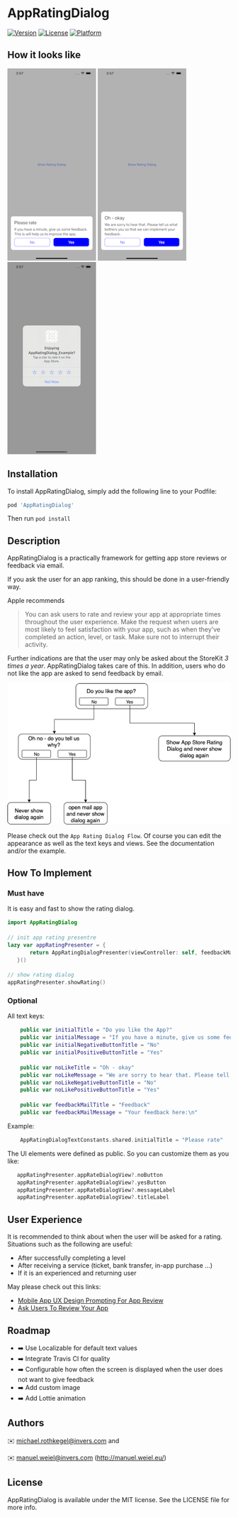 # AppRatingDialog

[![Version](https://img.shields.io/cocoapods/v/AppRatingDialog.svg?style=flat)](https://cocoapods.org/pods/AppRatingDialog)
[![License](https://img.shields.io/cocoapods/l/AppRatingDialog.svg?style=flat)](https://cocoapods.org/pods/AppRatingDialog)
[![Platform](https://img.shields.io/cocoapods/p/AppRatingDialog.svg?style=flat)](https://cocoapods.org/pods/AppRatingDialog)


## How it looks like

![alt text](https://github.com/invers-gmbh/appratingdialog/blob/master/example_images/example_init.png "Initial Screen")
![alt text](https://github.com/invers-gmbh/appratingdialog/blob/master/example_images/example_dislike.png "When user does not like your app")
![alt text](https://github.com/invers-gmbh/appratingdialog/blob/master/example_images/example_rate.png "Apples Rating Dialog")

## Installation

To install AppRatingDialog, simply add the following line to your Podfile:

```ruby
pod 'AppRatingDialog'
```
Then run `pod install`

## Description

AppRatingDialog is a practically framework for getting app store reviews or feedback via email.

If you ask the user for an app ranking, this should be done in a user-friendly way.  

Apple recommends
> You can ask users to rate and review your app at appropriate times throughout the user experience.
> Make the request when users are most likely to feel satisfaction with your app, such as when they’ve completed an action, level, or task.
> Make sure not to interrupt their activity.

Further indications are that the user may only be asked about the StoreKit *3 times a year*. AppRatingDialog takes care of this. In addition, users who do not like the app are asked to send feedback by email. 

![alt text](https://github.com/invers-gmbh/appratingdialog/blob/master/example_images/app_rating_dialog_flow.png "App Rating Dialog Flow`")

Please check out the `App Rating Dialog Flow`. Of course you can edit the appearance as well as the text keys and views. See the documentation and/or the example.

## How To Implement

### Must have 

It is easy and fast to show the rating dialog. 
```swift
import AppRatingDialog

// init app rating presentre
lazy var appRatingPresenter = {
       return AppRatingDialogPresenter(viewController: self, feedbackMailRecipient: "feedback@my_company.com")
   }()
   
// show rating dialog
appRatingPresenter.showRating()
```

### Optional

All text keys:
```swift
    public var initialTitle = "Do you like the App?"
    public var initialMessage = "If you have a minute, give us some feedback. This helps us improve the app."
    public var initialNegativeButtonTitle = "No"
    public var initialPositiveButtonTitle = "Yes"
    
    public var noLikeTitle = "Oh - okay"
    public var noLikeMessage = "We are sorry to hear that. Please tell us what bothers you so that we can implement your feedback."
    public var noLikeNegativeButtonTitle = "No"
    public var noLikePositiveButtonTitle = "Yes"
    
    public var feedbackMailTitle = "Feedback"
    public var feedbackMailMessage = "Your feedback here:\n"
```

Example:
```swift
    AppRatingDialogTextConstants.shared.initialTitle = "Please rate"
```

The UI elements were defined as public. So you can customize them as you like:
```swift
   appRatingPresenter.appRateDialogView?.noButton
   appRatingPresenter.appRateDialogView?.yesButton
   appRatingPresenter.appRateDialogView?.messageLabel
   appRatingPresenter.appRateDialogView?.titleLabel
```

## User Experience
It is recommended to think about when the user will be asked for a rating. Situations such as the following are useful: 

* After successfully completing a level
* After receiving a service (ticket, bank transfer, in-app purchase ...)
* If it is an experienced and returning user

May please check out this links: 
* [Mobile App UX Design Prompting For App Review](https://uxplanet.org/mobile-app-ux-design-prompting-for-app-review-5b75c0005cab) 
* [Ask Users To Review Your App](https://medium.com/circa/the-right-way-to-ask-users-to-review-your-app-9a32fd604fca) 


## Roadmap 

* ➡️ Use Localizable for default text values
* ➡️ Integrate Travis CI for quality
* ➡️ Configurable how often the screen is displayed when the user does not want to give feedback 
* ➡️ Add custom image
* ➡️ Add Lottie animation 


## Authors

✉️ michael.rothkegel@invers.com and 

✉️ manuel.weiel@invers.com (http://manuel.weiel.eu/)

## License

AppRatingDialog is available under the MIT license. See the LICENSE file for more info.
